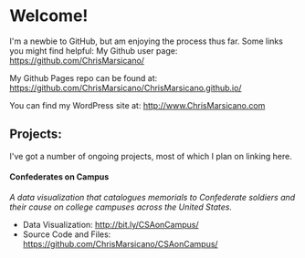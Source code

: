 # Welcome!

I'm a newbie to GitHub, but am enjoying the process thus far. Some links you might find helpful:
My Github user page:
https://github.com/ChrisMarsicano/

My Github Pages repo can be found at:
https://github.com/ChrisMarsicano/ChrisMarsicano.github.io/

You can find my WordPress site at:
http://www.ChrisMarsicano.com

## Projects:
I've got a number of ongoing projects, most of which I plan on linking here.

#### Confederates on Campus
*A data visualization that catalogues memorials to Confederate soldiers and their cause on college campuses across the United States.*

* Data Visualization: http://bit.ly/CSAonCampus/
* Source Code and Files: https://github.com/ChrisMarsicano/CSAonCampus/
